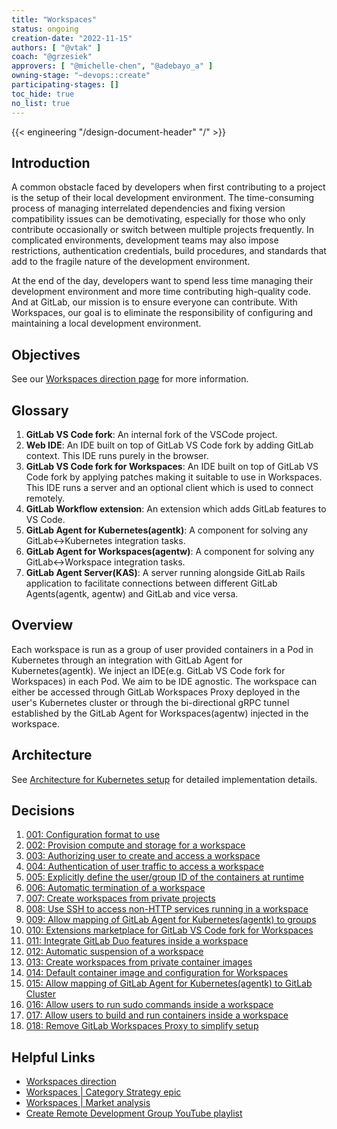 ```yaml
---
title: "Workspaces"
status: ongoing
creation-date: "2022-11-15"
authors: [ "@vtak" ]
coach: "@grzesiek"
approvers: [ "@michelle-chen", "@adebayo_a" ]
owning-stage: "~devops::create"
participating-stages: []
toc_hide: true
no_list: true
---
```


{{< engineering "/design-document-header" "/" >}}

## Introduction

A common obstacle faced by developers when first contributing to a project is the setup of their local development environment. The time-consuming process of managing interrelated dependencies and fixing version compatibility issues can be demotivating, especially for those who only contribute occasionally or switch between multiple projects frequently. In complicated environments, development teams may also impose restrictions, authentication credentials, build procedures, and standards that add to the fragile nature of the development environment.

At the end of the day, developers want to spend less time managing their development environment and more time contributing high-quality code. And at GitLab, our mission is to ensure everyone can contribute. With Workspaces, our goal is to eliminate the responsibility of configuring and maintaining a local development environment.

## Objectives

See our [Workspaces direction page](https://about.gitlab.com/direction/create/remote_development/workspaces/) for more information.

## Glossary

1. **GitLab VS Code fork**: An internal fork of the VSCode project.
1. **Web IDE**: An IDE built on top of GitLab VS Code fork by adding GitLab context.
This IDE runs purely in the browser.
1. **GitLab VS Code fork for Workspaces**: An IDE built on top of GitLab VS Code fork by applying patches making it suitable to use in Workspaces.
This IDE runs a server and an optional client which is used to connect remotely.
1. **GitLab Workflow extension**: An extension which adds GitLab features to VS Code.
1. **GitLab Agent for Kubernetes(agentk)**: A component for solving any GitLab<->Kubernetes integration tasks.
1. **GitLab Agent for Workspaces(agentw)**: A component for solving any GitLab<->Workspace integration tasks.
1. **GitLab Agent Server(KAS)**: A server running alongside GitLab Rails application to facilitate connections between different GitLab Agents(agentk, agentw) and GitLab and vice versa.

## Overview

Each workspace is run as a group of user provided containers in a Pod in Kubernetes through an integration with GitLab Agent for Kubernetes(agentk).
We inject an IDE(e.g. GitLab VS Code fork for Workspaces) in each Pod. We aim to be IDE agnostic.
The workspace can either be accessed through GitLab Workspaces Proxy deployed in the user's Kubernetes cluster
or through the bi-directional gRPC tunnel established by the GitLab Agent for Workspaces(agentw)
injected in the workspace.

## Architecture

See [Architecture for Kubernetes setup](./architecture_kubernetes_setup.md) for detailed implementation details.

## Decisions

1. [001: Configuration format to use](./decisions/001_configuration_format_to_use.md)
1. [002: Provision compute and storage for a workspace](./decisions/002_provision_compute_and_storage.md)
1. [003: Authorizing user to create and access a workspace](./decisions/003_authorizing_user_to_create_and_access_workspace.md)
1. [004: Authentication of user traffic to access a workspace](./decisions/004_authentication_of_user_traffic_to_access_workspace.md)
1. [005: Explicitly define the user/group ID of the containers at runtime](./decisions/005_explicitly_set_user_group_id_of_containers.md)
1. [006: Automatic termination of a workspace](./decisions/006_automatic_termination_of_workspace.md)
1. [007: Create workspaces from private projects](./decisions/007_create_workspace_from_private_projects.md)
1. [008: Use SSH to access non-HTTP services running in a workspace](./decisions/008_use_ssh_to_access_non_http_services.md)
1. [009: Allow mapping of GitLab Agent for Kubernetes(agentk) to groups](./decisions/009_allow_mapping_of_agentk_to_groups.md)
1. [010: Extensions marketplace for GitLab VS Code fork for Workspaces](./decisions/010_extensions_marketplace_for_vscode.md)
1. [011: Integrate GitLab Duo features inside a workspace](./decisions/011_integrate_duo_features_inside_workspace.md)
1. [012: Automatic suspension of a workspace](./decisions/012_automatic_suspension_of_workspace.md)
1. [013: Create workspaces from private container images](./decisions/013_create_workspace_from_private_container.md)
1. [014: Default container image and configuration for Workspaces](./decisions/014_default_container_image_and_configuration.md)
1. [015: Allow mapping of GitLab Agent for Kubernetes(agentk) to GitLab Cluster](./decisions/015_allow_mapping_of_agentk_to_gitlab_cluster.md)
1. [016: Allow users to run sudo commands inside a workspace](./decisions/016_allow_users_to_run_sudo_commands.md)
1. [017: Allow users to build and run containers inside a workspace](./decisions/017_allow_users_to_build_and_run_containers.md)
1. [018: Remove GitLab Workspaces Proxy to simplify setup](./decisions/018_remove_gitlab_workspaces_setup.md)

## Helpful Links

- [Workspaces direction](https://about.gitlab.com/direction/create/remote_development/workspaces/)
- [Workspaces | Category Strategy epic](https://gitlab.com/groups/gitlab-org/-/epics/7419)
- [Workspaces | Market analysis](https://gitlab.com/groups/gitlab-org/-/epics/8131)
- [Create Remote Development Group YouTube playlist](https://www.youtube.com/playlist?list=PL05JrBw4t0KrRQhnSYRNh1s1mEUypx67-)
